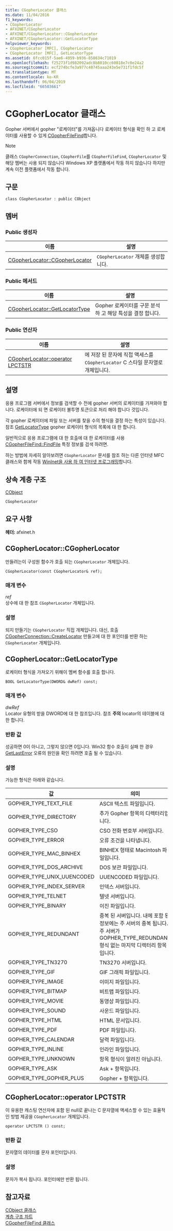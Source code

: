 ```yaml
---
title: CGopherLocator 클래스
ms.date: 11/04/2016
f1_keywords:
- CGopherLocator
- AFXINET/CGopherLocator
- AFXINET/CGopherLocator::CGopherLocator
- AFXINET/CGopherLocator::GetLocatorType
helpviewer_keywords:
- CGopherLocator [MFC], CGopherLocator
- CGopherLocator [MFC], GetLocatorType
ms.assetid: 6fcc015f-5ae6-4959-b936-858634c71019
ms.openlocfilehash: f25273f1d982092adc8b8010cc60818e7c0e24a2
ms.sourcegitcommit: ecf274bcfe3a977c48745aaa243e5e731f1fdc5f
ms.translationtype: MT
ms.contentlocale: ko-KR
ms.lasthandoff: 06/04/2019
ms.locfileid: "66503661"
---
```

# <a name="cgopherlocator-class"></a>CGopherLocator 클래스

Gopher 서버에서 gopher "로케이터"를 가져옵니다 로케이터 형식을 확인 하 고 로케이터를 사용할 수 있게 [CGopherFileFind](../../mfc/reference/cgopherfilefind-class.md)합니다.

> [!NOTE]
>  클래스 `CGopherConnection`, `CGopherFile`를 `CGopherFileFind`, `CGopherLocator` 및 해당 멤버는 사용 되지 않습니다 Windows XP 플랫폼에서 작동 하지 않습니다 하지만 계속 이전 플랫폼에서 작동 합니다.

## <a name="syntax"></a>구문

```
class CGopherLocator : public CObject
```

## <a name="members"></a>멤버

### <a name="public-constructors"></a>Public 생성자

|이름|설명|
|----------|-----------------|
|[CGopherLocator::CGopherLocator](#cgopherlocator)|`CGopherLocator` 개체를 생성합니다.|

### <a name="public-methods"></a>Public 메서드

|이름|설명|
|----------|-----------------|
|[CGopherLocator::GetLocatorType](#getlocatortype)|Gopher 로케이터를 구문 분석 하 고 해당 특성을 결정 합니다.|

### <a name="public-operators"></a>Public 연산자

|이름|설명|
|----------|-----------------|
|[CGopherLocator::operator LPCTSTR](#operator_lpctstr)|에 저장 된 문자에 직접 액세스를 `CGopherLocator` C 스타일 문자열로 개체입니다.|

## <a name="remarks"></a>설명

응용 프로그램 서버에서 정보를 검색할 수 전에 gopher 서버의 로케이터를 가져와야 합니다. 로케이터에 되 면 로케이터 불투명 토큰으로 처리 해야 합니다 것입니다.

각 gopher 로케이터에 파일 또는 서버를 찾을 수의 형식을 결정 하는 특성이 있습니다. 참조 [GetLocatorType](#getlocatortype) gopher 로케이터 형식의 목록에 대 한 합니다.

일반적으로 응용 프로그램에 대 한 호출에 대 한 로케이터를 사용 [CGopherFileFind::FindFile](../../mfc/reference/cgopherfilefind-class.md#findfile) 특정 정보를 검색 하려면.

하는 방법에 자세히 알아보려면 `CGopherLocator` 문서를 참조 하는 다른 인터넷 MFC 클래스와 함께 작동 [WinInet을 사용 하 여 인터넷 프로그래밍](../../mfc/win32-internet-extensions-wininet.md)합니다.

## <a name="inheritance-hierarchy"></a>상속 계층 구조

[CObject](../../mfc/reference/cobject-class.md)

`CGopherLocator`

## <a name="requirements"></a>요구 사항

**헤더:** afxinet.h

##  <a name="cgopherlocator"></a>  CGopherLocator::CGopherLocator

만들려는이 구성원 함수가 호출 되는 `CGopherLocator` 개체입니다.

```
CGopherLocator(const CGopherLocator& ref);
```

### <a name="parameters"></a>매개 변수

*ref*<br/>
상수에 대 한 참조 `CGopherLocator` 개체입니다.

### <a name="remarks"></a>설명

되지 만들기는 `CGopherLocator` 직접 개체입니다. 대신, 호출 [CGopherConnection::CreateLocator](../../mfc/reference/cgopherconnection-class.md#createlocator) 만들고에 대 한 포인터를 반환 하는 `CGopherLocator` 개체입니다.

##  <a name="getlocatortype"></a>  CGopherLocator::GetLocatorType

로케이터 형식을 가져오기 위해이 멤버 함수를 호출 합니다.

```
BOOL GetLocatorType(DWORD& dwRef) const;
```

### <a name="parameters"></a>매개 변수

*dwRef*<br/>
Locator 유형의 받을 DWORD에 대 한 참조입니다. 참조 **주의** locator의 테이블에 대 한 합니다.

### <a name="return-value"></a>반환 값

성공하면 0이 아니고, 그렇지 않으면 0입니다. Win32 함수 호출이 실패 한 경우 [GetLastError](/windows/desktop/api/errhandlingapi/nf-errhandlingapi-getlasterror) 오류의 원인을 확인 하려면 호출 될 수 있습니다.

### <a name="remarks"></a>설명

가능한 형식은 아래와 같습니다.

|값|의미|
|-----------|-------------|
|GOPHER_TYPE_TEXT_FILE|ASCII 텍스트 파일입니다.|
|GOPHER_TYPE_DIRECTORY|추가 Gopher 항목의 디렉터리입니다.|
|GOPHER_TYPE_CSO|CSO 전화 번호부 서버입니다.|
|GOPHER_TYPE_ERROR|오류 조건을 나타냅니다.|
|GOPHER_TYPE_MAC_BINHEX|BINHEX 형태로 Macintosh 파일입니다.|
|GOPHER_TYPE_DOS_ARCHIVE|DOS 보관 파일입니다.|
|GOPHER_TYPE_UNIX_UUENCODED|UUENCODED 파일입니다.|
|GOPHER_TYPE_INDEX_SERVER|인덱스 서버입니다.|
|GOPHER_TYPE_TELNET|텔넷 서버입니다.|
|GOPHER_TYPE_BINARY|이진 파일입니다.|
|GOPHER_TYPE_REDUNDANT|중복 된 서버입니다. 내에 포함 된 정보에는 주 서버의 중복 됩니다. 주 서버가 GOPHER_TYPE_REDUNDANT 형식 없는 마지막 디렉터리 항목입니다.|
|GOPHER_TYPE_TN3270|TN3270 서버입니다.|
|GOPHER_TYPE_GIF|GIF 그래픽 파일입니다.|
|GOPHER_TYPE_IMAGE|이미지 파일입니다.|
|GOPHER_TYPE_BITMAP|비트맵 파일입니다.|
|GOPHER_TYPE_MOVIE|동영상 파일입니다.|
|GOPHER_TYPE_SOUND|사운드 파일입니다.|
|GOPHER_TYPE_HTML|HTML 문서입니다.|
|GOPHER_TYPE_PDF|PDF 파일입니다.|
|GOPHER_TYPE_CALENDAR|달력 파일입니다.|
|GOPHER_TYPE_INLINE|인라인 파일입니다.|
|GOPHER_TYPE_UNKNOWN|항목 형식이 알려진 아닙니다.|
|GOPHER_TYPE_ASK|Ask + 항목입니다.|
|GOPHER_TYPE_GOPHER_PLUS|Gopher + 항목입니다.|

##  <a name="operator_lpctstr"></a>  CGopherLocator::operator LPCTSTR

이 유용한 캐스팅 연산자에 포함 된 null로 끝나는 C 문자열에 액세스할 수 있는 효율적인 방법 제공을 `CGopherLocator` 개체입니다.

```
operator LPCTSTR () const;
```

### <a name="return-value"></a>반환 값

문자열의 데이터를 문자 포인터입니다.

### <a name="remarks"></a>설명

문자가 복사 됩니다. 포인터에만 반환 됩니다.

## <a name="see-also"></a>참고자료

[CObject 클래스](../../mfc/reference/cobject-class.md)<br/>
[계층 구조 차트](../../mfc/hierarchy-chart.md)<br/>
[CGopherFileFind 클래스](../../mfc/reference/cgopherfilefind-class.md)
